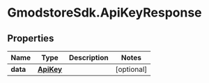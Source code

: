 # GmodstoreSdk.ApiKeyResponse

## Properties

Name | Type | Description | Notes
------------ | ------------- | ------------- | -------------
**data** | [**ApiKey**](ApiKey.md) |  | [optional] 


